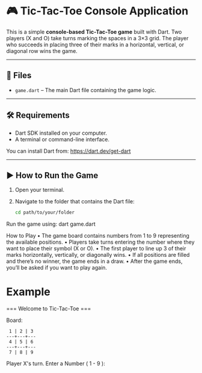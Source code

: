 
# 🎮 Tic-Tac-Toe Console Application

This is a simple **console-based Tic-Tac-Toe game** built with Dart. Two players (X and O) take turns marking the spaces in a 3×3 grid. The player who succeeds in placing three of their marks in a horizontal, vertical, or diagonal row wins the game.

---

## 📁 Files

- `game.dart` – The main Dart file containing the game logic.

---

## 🛠 Requirements

- Dart SDK installed on your computer.
- A terminal or command-line interface.

You can install Dart from: https://dart.dev/get-dart

---

## ▶️ How to Run the Game

1. Open your terminal.

2. Navigate to the folder that contains the Dart file:

   ```bash
   cd path/to/your/folder

  Run the game using:
   dart game.dart

  How to Play
	•	The game board contains numbers from 1 to 9 representing the available positions.
	•	Players take turns entering the number where they want to place their symbol (X or O).
	•	The first player to line up 3 of their marks horizontally, vertically, or diagonally wins.
	•	If all positions are filled and there’s no winner, the game ends in a draw.
	•	After the game ends, you’ll be asked if you want to play again.

# Example
 === Welcome to Tic-Tac-Toe ===

Board:

     1 | 2 | 3
    ---+---+---
     4 | 5 | 6
    ---+---+---
     7 | 8 | 9

Player X's turn.
Enter a Number ( 1 - 9 ):